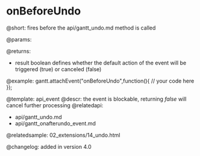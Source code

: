 onBeforeUndo
=============

@short:
	fires before the api/gantt_undo.md method is called

@params:

@returns:

- result     boolean       defines whether the default action of the event will be triggered (true) or canceled (false) 

@example:
gantt.attachEvent("onBeforeUndo",function(){
	// your code here
});

@template:	api_event
@descr:
the event is blockable, returning *false* will cancel further processing
@relatedapi:
- api/gantt_undo.md
- api/gantt_onafterundo_event.md

@relatedsample:
02_extensions/14_undo.html

@changelog:
added in version 4.0